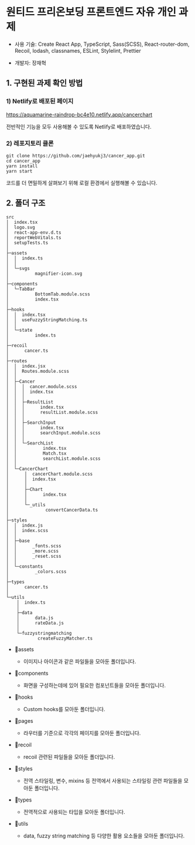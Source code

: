 # 원티드 프리온보딩 프론트엔드 자유 개인 과제

- 사용 기술: Create React App, TypeScript, Sass(SCSS), React-router-dom, Recoil, lodash, classnames, ESLint, Stylelint, Prettier

- 개발자: 장재혁

## 1. 구현된 과제 확인 방법

### 1) Netlify로 배포된 페이지
https://aquamarine-raindrop-bc4e10.netlify.app/cancerchart

전반적인 기능을 모두 사용해볼 수 있도록 Netlify로 배포하였습니다.

### 2) 레포지토리 클론

```
git clone https://github.com/jaehyukj3/cancer_app.git
cd cancer_app
yarn install
yarn start
```

코드를 더 면밀하게 살펴보기 위해 로컬 환경에서 실행해볼 수 있습니다.

## 2. 폴더 구조

```
src
│  index.tsx
│  logo.svg
│  react-app-env.d.ts
│  reportWebVitals.ts
│  setupTests.ts
│
├─assets
│  │  index.ts
│  │
│  └─svgs
│          magnifier-icon.svg
│
├─components
│  └─TabBar
│          BottomTab.module.scss
│          index.tsx
│
├─hooks
│  │  index.tsx
│  │  useFuzzyStringMatching.ts
│  │
│  └─state
│          index.ts
│
├─recoil
│      cancer.ts
│      
├─routes
│  │  index.jsx
│  │  Routes.module.scss
│  │
│  ├─Cancer
│  │  │  cancer.module.scss
│  │  │  index.tsx
│  │  │
│  │  ├─ResultList
│  │  │      index.tsx
│  │  │      resultList.module.scss
│  │  │
│  │  ├─SearchInput
│  │  │      index.tsx
│  │  │      searchInput.module.scss
│  │  │
│  │  └─SearchList
│  │          index.tsx
│  │          Match.tsx
│  │          searchList.module.scss
│  │
│  └─CancerChart
│      │  cancerChart.module.scss
│      │  index.tsx
│      │
│      ├─Chart
│      │      index.tsx
│      │
│      └─_utils
│              convertCancerData.ts
│
├─styles
│  │  index.js
│  │  index.scss
│  │
│  ├─base
│  │      _fonts.scss
│  │      _more.scss
│  │      _reset.scss
│  │
│  └─constants
│          _colors.scss
│
├─types
│      cancer.ts
│
└─utils
    │  index.ts
    │
    ├─data
    │      data.js
    │      rateData.js
    │
    └─fuzzystringmatching
            createFuzzyMatcher.ts
```

- 📁assets

  - 이미지나 아이콘과 같은 파일들을 모아둔 폴더입니다.

- 📁components

  - 화면을 구성하는데에 있어 필요한 컴포넌트들을 모아둔 폴더입니다.

- 📁hooks

  - Custom hooks를 모아둔 폴더입니다.

- 📁pages

  - 라우터를 기준으로 각각의 페이지를 모아둔 폴더입니다.

- 📁recoil

  - recoil 관련된 파일들을 모아둔 폴더입니다.

- 📁styles

  - 전역 스타일링, 변수, mixins 등 전역에서 사용되는 스타일링 관련 파일들을 모아둔 폴더입니다.

- 📁types

  - 전역적으로 사용되는 타입을 모아둔 폴더입니다.

- 📁utils

  - data, fuzzy string matching 등 다양한 활용 요소들을 모아둔 폴더입니다.

